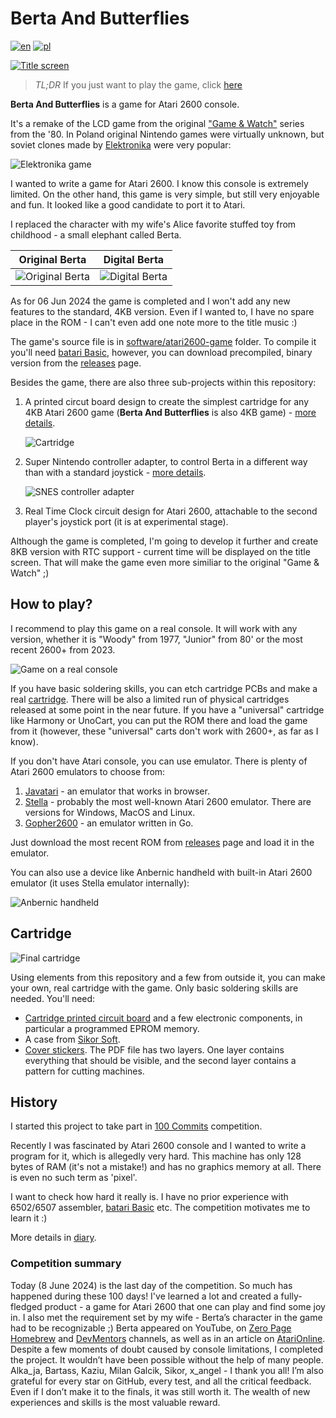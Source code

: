 # Berta And Butterflies

[![en](https://img.shields.io/badge/lang-en-red.svg)](./README.md)
[![pl](https://img.shields.io/badge/lang-pl-green.svg)](./README.pl.md)

[![Title screen](./static/title_international.png)](https://javatari.org/?ROM=https://github.com/vandalton/BertaAndButterflies/releases/download/v1.00/berta-and-butterflies.v1.00.ntsc.en.bin)

> *TL;DR* If you just want to play the game, click [here](https://javatari.org/?ROM=https://github.com/vandalton/BertaAndButterflies/releases/download/v1.00/berta-and-butterflies.v1.00.ntsc.en.bin)

**Berta And Butterflies** is a game for Atari 2600 console.

It's a remake of the LCD game from the original ["Game & Watch"](https://nintendo.fandom.com/wiki/Egg) series from the '80. In Poland original Nintendo games were virtually unknown, but soviet clones made by [Elektronika](https://en.wikipedia.org/wiki/Elektronika) were very popular:

![Elektronika game](./static/elektronika_working.jpg)

I wanted to write a game for Atari 2600. I know this console is extremely limited. On the other hand, this game is very simple, but still very enjoyable and fun. It looked like a good candidate to port it to Atari.

I replaced the character with my wife's Alice favorite stuffed toy from childhood - a small elephant called Berta.

| Original Berta | Digital Berta |
|----------------|---------------|
|![Original Berta](./static/berta_orig.jpg)|![Digital Berta](./static/logo.png)|

As for 06 Jun 2024 the game is completed and I won't add any new features to the standard, 4KB version. Even if I wanted to, I have no spare place in the ROM - I can't even add one note more to the title music :)

The game's source file is in [software/atari2600-game](./software/atari2600-game/) folder. To compile it you'll need [batari Basic](https://github.com/batari-Basic/batari-Basic), however, you can download precompiled, binary version from the [releases](https://github.com/vandalton/BertaAndButterflies/releases/) page.

Besides the game, there are also three sub-projects within this repository:

1. A printed circut board design to create the simplest cartridge for any 4KB Atari 2600 game (**Berta And Butterflies** is also 4KB game) - [more details](./hardware/atari2600-simplest-cart/README.md).

   ![Cartridge](./static/first_cartridge_small.jpeg)
2. Super Nintendo controller adapter, to control Berta in a different way than with a standard joystick - [more details](./hardware/snes-to-db9-controller-adapter/README.md).

   ![SNES controller adapter](./static/snes_adapter_soldered.jpg)
3. Real Time Clock circuit design for Atari 2600, attachable to the second player's joystick port (it is at experimental stage).

Although the game is completed, I'm going to develop it further and create 8KB version with RTC support - current time will be displayed on the title screen. That will make the game even more similiar to the original "Game & Watch" ;)

## How to play?

I recommend to play this game on a real console. It will work with any version, whether it is "Woody" from 1977, "Junior" from 80' or the most recent 2600+ from 2023.

![Game on a real console](./static/berta_playing_berta.JPG)

If you have basic soldering skills, you can etch cartridge PCBs and make a real [cartridge](#cartridge). There will be also a limited run of physical cartridges released at some point in the near future. If you have a "universal" cartridge like Harmony or UnoCart, you can put the ROM there and load the game from it (however, these "universal" carts don't work with 2600+, as far as I know).

If you don't have Atari console, you can use emulator. There is plenty of Atari 2600 emulators to choose from:

1. [Javatari](https://javatari.org/?ROM=https://github.com/vandalton/BertaAndButterflies/releases/download/v1.00/berta-and-butterflies.v1.00.ntsc.en.bin) - an emulator that works in browser.
2. [Stella](https://stella-emu.github.io/) - probably the most well-known Atari 2600 emulator. There are versions for Windows, MacOS and Linux.
3. [Gopher2600](https://github.com/JetSetIlly/Gopher2600) - an emulator written in Go.

Just download the most recent ROM from [releases](https://github.com/vandalton/BertaAndButterflies/releases) page and load it in the emulator.

You can also use a device like Anbernic handheld with built-in Atari 2600 emulator (it uses Stella emulator internally):

![Anbernic handheld](./static/anbernic.jpg)

## Cartridge

![Final cartridge](./static/cart_with_label.jpeg)

Using elements from this repository and a few from outside it, you can make your own, real cartridge with the game. Only basic soldering skills are needed. You'll need:

- [Cartridge printed circuit board](./hardware/atari2600-simplest-cart/README.md) and a few electronic components, in particular a programmed EPROM memory.
- A case from [Sikor Soft](http://sikorsoft.waw.pl/hardware/obudowy-na-cartridge-2600-7800/).
- [Cover stickers](https://github.com/vandalton/BertaAndButterflies/releases/download/v1.00/cover.en.pdf). The PDF file has two layers. One layer contains everything that should be visible, and the second layer contains a pattern for cutting machines.

## History

I started this project to take part in [100 Commits](https://100commitow.pl/) competition.

Recently I was fascinated by Atari 2600 console and I wanted to write a program for it, which is allegedly very hard. This machine has only 128 bytes of RAM (it's not a mistake!) and has no graphics memory at all. There is even no such term as 'pixel'.

I want to check how hard it really is. I have no prior experience with 6502/6507 assembler, [batari Basic](https://github.com/batari-Basic/batari-Basic) etc. The competition motivates me to learn it :)

More details in [diary](./DIARY.md).

### Competition summary

Today (8 June 2024) is the last day of the competition. So much has happened during these 100 days! I've learned a lot and created a fully-fledged product - a game for Atari 2600 that one can play and find some joy in. I also met the requirement set by my wife - Berta’s character in the game had to be recognizable ;) Berta appeared on YouTube, on [Zero Page Homebrew](https://youtu.be/SA3xd5n5TF4?t=3413) and [DevMentors](https://youtu.be/TQQvmo6iMdc?t=1981) channels, as well as in an article on [AtariOnline](https://atarionline.pl/v01/index.php?subaction=showfull&id=1715228764&archive=&start_from=0&ucat=1&ct=nowinki). Despite a few moments of doubt caused by console limitations, I completed the project. It wouldn’t have been possible without the help of many people. Alka_ja, Bartass, Kaziu, Milan Galcik, Sikor, x_angel - I thank you all! I’m also grateful for every star on GitHub, every test, and all the critical feedback. Even if I don’t make it to the finals, it was still worth it. The wealth of new experiences and skills is the most valuable reward.
